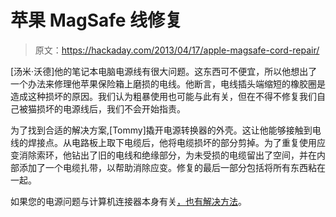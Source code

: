 # 苹果 MagSafe 线修复

> 原文：<https://hackaday.com/2013/04/17/apple-magsafe-cord-repair/>

[汤米·沃德]他的笔记本电脑电源线有很大问题。这东西可不便宜，所以他想出了一个办法来修理他苹果保险箱上磨损的电线。他断言，电线插头端缩短的橡胶圈是造成这种损坏的原因。我们认为粗暴使用也可能与此有关，但在不得不修复我们自己被猫损坏的电源线后，我们不会开始指责。

为了找到合适的解决方案,[Tommy]撬开电源转换器的外壳。这让他能够接触到电线的焊接点。从电路板上取下电缆后，他将电缆损坏的部分剪掉。为了重复使用应变消除索环，他钻出了旧的电线和绝缘部分，为未受损的电缆留出了空间，并在内部添加了一个电缆扎带，以帮助消除应变。修复的最后一部分包括将所有东西粘在一起。

如果您的电源问题与计算机连接器本身有关[，也有解决方法](http://hackaday.com/2011/11/23/fixing-that-broken-laptop-power-jack/)。